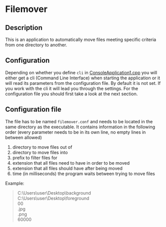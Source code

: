 # Filemover

## Description
This is an application to automatically move files meeting specific criteria from one directory to another.

## Configuration
Depending on whether you define `cli` in [ConsoleApplication1.cpp](https://github.com/SlaynAndKorpil/Filemover/blob/master/ConsoleApplication1/ConsoleApplication1.cpp) you will either get a cli (Command Line Interface) when starting the application or it will read its parameters from the configuration file. By default it is not set. If you work with the cli it will lead you through the settings. For the configuration file you should first take a look at the next section.

## Configuration file
The file has to be named `filemover.conf` and needs to be located in the same directory as the executable.
It contains information in the following order (every parameter needs to be in its own line, no empty lines in between allowed)
 1. directory to move files out of
 1. directory to move files into
 1. prefix to filter files for
 1. extension that all files need to have in order to be moved
 1. extension that all files should have after being moved
 1. time (in milliseconds) the program waits between trying to move files

Example:
>C:\Users\user\Desktop\background  
C:\Users\user\Desktop\foreground  
00  
.jpg  
.png  
60000
